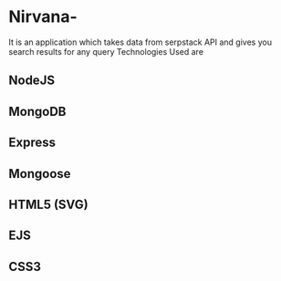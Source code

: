 # Nirvana-
It is an application which takes data from serpstack API and gives you search results for any query
Technologies Used are 

## NodeJS
## MongoDB
## Express
## Mongoose
## HTML5 (SVG)
## EJS 
## CSS3 
